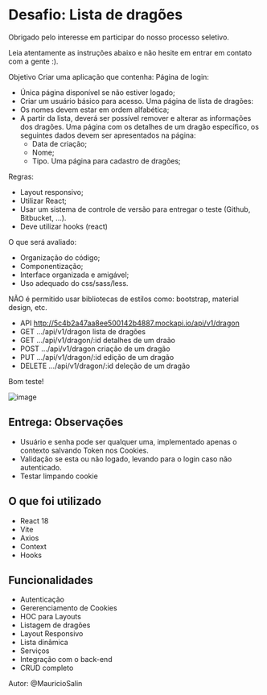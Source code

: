 # Desafio: Lista de dragões

Obrigado pelo interesse em participar do nosso processo seletivo. 

Leia atentamente as instruções abaixo e não hesite em entrar em contato com a gente :).

Objetivo Criar uma aplicação que contenha: Página de login: 
- Única página disponível se não estiver logado;
- Criar um usuário básico para acesso. Uma página de lista de dragões:
- Os nomes devem estar em ordem alfabética; 
- A partir da lista, deverá ser possível remover e alterar as informações dos dragões. Uma página com os detalhes de um dragão específico, os seguintes dados devem ser apresentados na página: 
  - Data de criação; 
  - Nome; 
  - Tipo. Uma página para cadastro de dragões; 

Regras: 
- Layout responsivo; 
- Utilizar React; 
- Usar um sistema de controle de versão para entregar o teste (Github, Bitbucket, ...). 
- Deve utilizar hooks (react) 

O que será avaliado: 
- Organização do código; 
- Componentização; 
- Interface organizada e amigável; 
- Uso adequado do css/sass/less. 

NÃO é permitido usar bibliotecas de estilos como: bootstrap, material design, etc. 

- API http://5c4b2a47aa8ee500142b4887.mockapi.io/api/v1/dragon
- GET .../api/v1/dragon lista de dragões
- GET .../api/v1/dragon/:id detalhes de um draão 
- POST .../api/v1/dragon criação de um dragão 
- PUT .../api/v1/dragon/:id edição de um dragão
- DELETE .../api/v1/dragon/:id deleção de um dragão 

Bom teste!

![image](https://github.com/MauricioSalin/dragon-app/assets/13355144/5c0dec15-9f45-41a1-9bb6-fd8079b74e9d)

## Entrega: Observações

- Usuário e senha pode ser qualquer uma, implementado apenas o contexto salvando Token nos Cookies.
- Validação se esta ou não logado, levando para o login caso não autenticado.
- Testar limpando cookie

## O que foi utilizado
- React 18
- Vite
- Axios
- Context
- Hooks

## Funcionalidades
- Autenticação
- Gererenciamento de Cookies
- HOC para Layouts
- Listagem de dragões
- Layout Responsivo
- Lista dinâmica
- Serviços
- Integração com o back-end
- CRUD completo

Autor: @MauricioSalin

